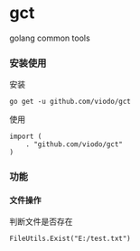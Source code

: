 # gct

golang common tools

### 安装使用

安装

```shell
go get -u github.com/viodo/gct
``` 

使用

```
import (
    . "github.com/viodo/gct"
)
```
### 功能

#### 文件操作

判断文件是否存在

```golang
FileUtils.Exist("E:/test.txt")
```